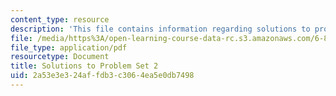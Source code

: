 ```yaml
---
content_type: resource
description: 'This file contains information regarding solutions to problem set 2. '
file: /media/https%3A/open-learning-course-data-rc.s3.amazonaws.com/6-851-advanced-data-structures-spring-2012/2a53e3e324affdb3c3064ea5e0db7498_MIT6_851S12_ps2sol.pdf
file_type: application/pdf
resourcetype: Document
title: Solutions to Problem Set 2
uid: 2a53e3e3-24af-fdb3-c306-4ea5e0db7498
---
```

